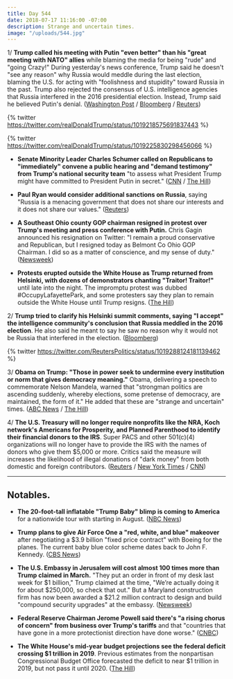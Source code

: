 ```yaml
---
title: Day 544
date: 2018-07-17 11:16:00 -07:00
description: Strange and uncertain times.
image: "/uploads/544.jpg"
---
```


1/ **Trump called his meeting with Putin "even better" than his "great meeting with NATO" allies** while blaming the media for being "rude" and "going Crazy!" During yesterday's news conference, Trump said he doesn't "see any reason" why Russia would meddle during the last election, blaming the U.S. for acting with "foolishness and stupidity" toward Russia in the past. Trump also rejected the consensus of U.S. intelligence agencies that Russia interfered in the 2016 presidential election. Instead, Trump said he believed Putin's denial. ([Washington Post](https://www.washingtonpost.com/politics/growing-number-in-gop-call-for-trump-to-fix-the-damage-from-helsinki-news-conference/2018/07/17/7ea15178-8902-11e8-8aea-86e88ae760d8_story.html) / [Bloomberg](https://www.bloomberg.com/news/articles/2018-07-17/trump-s-putin-defense-proves-too-much-for-some-republicans) / [Reuters](https://www.reuters.com/article/us-usa-russia-summit/rebuking-trumps-embrace-of-putin-u-s-lawmakers-look-to-punish-russia-idUSKBN1K722N))

{% twitter https://twitter.com/realDonaldTrump/status/1019218575691837443 %}

{% twitter https://twitter.com/realDonaldTrump/status/1019225830298456066 %}

* **Senate Minority Leader Charles Schumer called on Republicans to "immediately" convene a public hearing and "demand testimony" from Trump's national security team** "to assess what President Trump might have committed to President Putin in secret." ([CNN](https://www.cnn.com/2018/07/17/politics/chuck-schumer-hearing-russia-news-conference/index.html) / [The Hill](http://thehill.com/homenews/senate/397450-schumer-demands-public-hearing-on-what-trump-might-have-committed-to-putin))

* **Paul Ryan would consider additional sanctions on Russia**, saying "Russia is a menacing government that does not share our interests and it does not share our values." ([Reuters](https://www.reuters.com/article/us-usa-russia-summit-ryan/house-may-consider-new-sanctions-on-russia-speaker-ryan-idUSKBN1K71UW))

* **A Southeast Ohio county GOP chairman resigned in protest over Trump's meeting and press conference with Putin.** Chris Gagin announced his resignation on Twitter: "I remain a proud conservative and Republican, but I resigned today as Belmont Co Ohio GOP Chairman. I did so as a matter of conscience, and my sense of duty." ([Newsweek](https://www.newsweek.com/ohio-gop-leader-resigns-protest-over-trump-putin-summit-its-matter-conscience-1027719))

* **Protests erupted outside the White House as Trump returned from Helsinki, with dozens of demonstrators chanting "Traitor! Traitor!"** until late into the night. The impromptu protest was dubbed #OccupyLafayettePark, and some protesters say they plan to remain outside the White House until Trump resigns. ([The Hill](http://thehill.com/homenews/news/397356-protests-erupt-outside-of-white-house-as-trump-returns-from-putin-summit))

2/ **Trump tried to clarify his Helsinki summit comments, saying "I accept" the intelligence community's conclusion that Russia meddled in the 2016 election**. He also said he meant to say he saw no reason why it would not be Russia that interfered in the election. ([Bloomberg](https://www.bloomberg.com/news/articles/2018-07-17/trump-says-he-accepts-intelligence-conclusion-that-russia-meddled-in-2016-election))

{% twitter https://twitter.com/ReutersPolitics/status/1019288124181139462 %}

3/ **Obama on Trump: "Those in power seek to undermine every institution or norm that gives democracy meaning."** Obama, delivering a speech to commemorate Nelson Mandela, warned that "strongman politics are ascending suddenly, whereby elections, some pretense of democracy, are maintained, the form of it." He added that these are "strange and uncertain" times. ([ABC News](https://abcnews.go.com/Politics/obama-give-speech-south-africa-commemorate-nelson-mandelas/story?id=56619879) / [The Hill](http://thehill.com/homenews/news/397410-obama-those-in-power-are-trying-to-undermine-every-institution-or-norm-that))

4/ **The U.S. Treasury will no longer require nonprofits like the NRA, Koch network's Americans for Prosperity, and Planned Parenthood to identify their financial donors to the IRS**. Super PACS and other 501(c)(4) organizations will no longer have to provide the IRS with the names of donors who give them $5,000 or more. Critics said the measure will increases the likelihood of illegal donations of "dark money" from both domestic and foreign contributors. ([Reuters](https://www.reuters.com/article/us-usa-tax-groups/u-s-treasury-moves-to-protect-identities-of-dark-money-political-donors-idUSKBN1K704F) / [New York Times](https://www.nytimes.com/2018/07/17/us/politics/irs-will-no-longer-force-kochs-and-other-groups-to-disclose-donors.html) / [CNN](https://www.cnn.com/2018/07/17/politics/treasury-irs-donor-lists/index.html))

---

## Notables.

* **The 20-foot-tall inflatable "Trump Baby" blimp is coming to America** for a nationwide tour with starting in August. ([NBC News](https://www.nbcnews.com/news/us-news/trump-baby-protest-blimp-coming-america-n891891))

* **Trump plans to give Air Force One a "red, white, and blue" makeover** after negotiating a $3.9 billion "fixed price contract" with Boeing for the planes. The current baby blue color scheme dates back to John F. Kennedy. ([CBS News](https://www.cbsnews.com/news/trump-air-force-one-getting-makeover/))

* **The U.S. Embassy in Jerusalem will cost almost 100 times more than Trump claimed in March.** "They put an order in front of my desk last week for $1 billion," Trump claimed at the time, "We’re actually doing it for about $250,000, so check that out." But a Maryland construction firm has now been awarded a $21.2 million contract to design and build "compound security upgrades" at the embassy. ([Newsweek](https://www.newsweek.com/us-jerusalem-embassy-cost-100-times-more-trump-claimed-1027644))

* **Federal Reserve Chairman Jerome Powell said there's "a rising chorus of concern" from business over Trump's tariffs** and that "countries that have gone in a more protectionist direction have done worse." ([CNBC](https://www.cnbc.com/2018/07/17/powell-countries-that-levy-tariffs-have-done-worse-over-time.html))

* **The White House's mid-year budget projections see the federal deficit crossing $1 trillion in 2019**. Previous estimates from the nonpartisan Congressional Budget Office forecasted the deficit to near $1 trillion in 2019, but not pass it until 2020. ([The Hill](http://thehill.com/homenews/administration/397445-white-house-budget-projects-1-trillion-deficit-in-2019))

